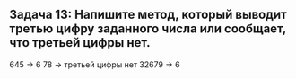 ## Задача 13: Напишите метод, который выводит третью цифру заданного числа или сообщает, что третьей цифры нет.
645 -> 6
78 -> третьей цифры нет
32679 -> 6